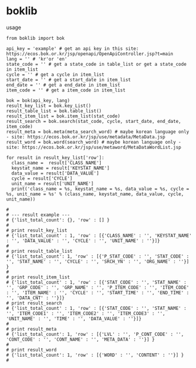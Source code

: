# boklib

usage

    from boklib import bok

    api_key = 'example' # get an api key in this site: https://ecos.bok.or.kr/jsp/openapi/OpenApiController.jsp?t=main
    lang = '' # 'kr'or 'en'
    state_code = '' # get a state_code in table_list or get a state_code in item_list
    cycle = '' # get a cycle in item_list
    start_date = '' # get a start_date in item_list
    end_date = '' # get a end_date in item_list
    item_code = '' # get a item_code in item_list

    bok = bok(api_key, lang)
    result_key_list = bok.key_List()
    result_table_list = bok.table_list()
    result_item_list = bok.item_list(stat_code)
    result_search = bok.search(stat_code, cycle, start_date, end_date, item_code)
    result_meta = bok.meta(meta_search_word) # maybe korean language only - site: https://ecos.bok.or.kr/jsp/use/metadata/MetaData.jsp
    result_word = bok.word(search_word) # maybe korean language only - site: https://ecos.bok.or.kr/jsp/use/metaword/MetaDataWordList.jsp

    for result in result_key_list['row']:
      class_name =  result['CLASS_NAME']
      keystat_name = result['KEYSTAT_NAME']
      data_value = result['DATA_VALUE']
      cycle = result['CYCLE']
      unit_name = result['UNIT_NAME']
      print('class_name = %s, keystat_name = %s, data_value = %s, cycle = %s, unit_name = %s' % (class_name, keystat_name, data_value, cycle, unit_name))

    #
    # --- result example ---
    # {'list_total_count': {}, 'row' : [] }
    #
    # print result_key_list
    # {'list_total_count' : 1, 'row' : [{'CLASS_NAME' : '', 'KEYSTAT_NAME' : '', 'DATA_VALUE' : '', 'CYCLE' : '', 'UNIT_NAME' : ''}]}
    #
    # print result_table_list
    # {'list_total_count': 1, 'row' : [{'P_STAT_CODE' : '', 'STAT_CODE' : '', 'STAT_NAME' : '', 'CYCLE' : '', 'SRCH_YN' : '', 'ORG_NAME' : ''}] }
    #
    # print result_item_list
    # {'list_total_count' : 1, 'row' : [{'STAT_CODE' : '', 'STAT_NAME' : '', 'GRP_CODE' : '', 'GRP_NAME' : '', 'P_ITEM_CODE' : '', 'ITEM_CODE' : '', 'ITEM_NAME' : '', 'CYCLE' : '', 'START_TIME' : '', 'END_TIME' : '', 'DATA_CNT' : ''}]}
    # print result_search
    # {'list_total_count' : 1, 'row' : [{'STAT_CODE' : '', 'STAT_NAME' : '', 'ITEM_CODE1' : '', 'ITEM_CODE2' : '', 'ITEM_CODE3' : '', 'UNIT_NAME' : '', 'TIME' : '', 'DATA_VALUE' : ''}]}
    #
    # print result_meta
    # {'list_total_count': 1, 'row' : [{'LVL' : '', 'P_CONT_CODE' : '', 'CONT_CODE' : '', 'CONT_NAME' : '', 'META_DATA' : ''}] }
    #
    # print result_word
    # {'list_total_count': 1, 'row' : [{'WORD' : '', 'CONTENT' : ''}] }
    #
